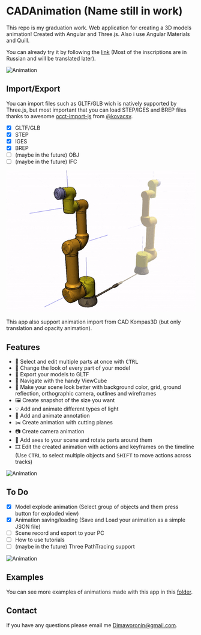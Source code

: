 # CADAnimation (Name still in work)

This repo is my graduation work. Web application for creating a 3D models animation! Created with Angular and Three.js. Also i use Angular Materials and Quill.

You can already try it by following the [link](https://cad-animation.vercel.app/) (Most of the inscriptions are in Russian and will be translated later).

![Animation](readme/Кран%20анимация%20loosyMax.gif)

## Import/Export

You can import files such as GLTF/GLB wich is natively supported by Three.js, but most important that you can load STEP/IGES and BREP files thanks to awesome [occt-import-js](https://github.com/kovacsv/occt-import-js) from [@kovacsv](https://github.com/kovacsv).
- [x] GLTF/GLB
- [x] STEP
- [x] IGES
- [x] BREP
- [ ] (maybe in the future) OBJ
- [ ] (maybe in the future) IFC

![Animation](readme/Анимация%20осей%20роборука.gif) 

This app also support animation import from CAD Kompas3D (but only translation and opacity animation).

## Features
- :muscle: Select and edit multiple parts at once with <kbd>CTRL</kbd>
- :art: Change the look of every part of your model
- :floppy_disk: Export your models to GLTF
- :ice_cube: Navigate with the handy ViewCube
- :city_sunset: Make your scene look better with background color, grid, ground reflection, orthographic camera, outlines and wireframes
- :framed_picture: Create snapshot of the size you want
- :bulb: Add and animate different types of light
- :speech_balloon: Add and animate annotation
- :scissors: Create animation with cutting planes
- :camera: Create camera animation
- :milky_way: Add axes to your scene and rotate parts around them
- :film_strip: Edit the created animation with actions and keyframes on the timeline (Use <kbd>CTRL</kbd> to select multiple objects and <kbd>SHIFT</kbd> to move actions across tracks)

![Animation](readme/Анимация%20разлёта%20и%20поворотом%20камеры.gif)

## To Do
- [x] Model explode animation (Select group of objects and them press button for exploded view)
- [x] Animation saving/loading (Save and Load your animation as a simple JSON file)
- [ ] Scene record and export to your PC
- [ ] How to use tutorials
- [ ] (maybe in the future) Three PathTracing support

![Animation](readme/Анимация%20разрезов.gif)

## Examples

You can see more examples of animations made with this app in this [folder](readme/).

## Contact
If you have any questions please email me Dimaworonin@gmail.com.
